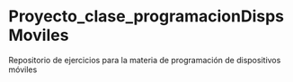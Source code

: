 # Proyecto_clase_programacionDispsMoviles
Repositorio de ejercicios para la materia de programación de dispositivos móviles
